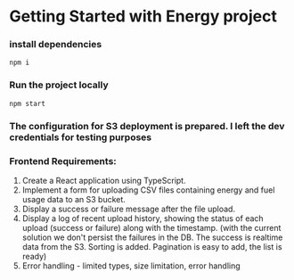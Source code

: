 # Getting Started with Energy project

### install dependencies

`npm i`

### Run the project locally

`npm start`

### The configuration for S3 deployment is prepared. I left the dev credentials for testing purposes

### Frontend Requirements:

1. Create a React application using TypeScript.
2. Implement a form for uploading CSV files containing energy and fuel usage data to an S3 bucket.
3. Display a success or failure message after the file upload.
4. Display a log of recent upload history, showing the status of each upload (success or failure) along with the timestamp. (with the current solution we don't persist the failures in the DB. The success is realtime data from the S3. Sorting is added. Pagination is easy to add, the list is ready)
5. Error handling - limited types, size limitation, error handling
